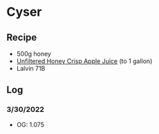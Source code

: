 Cyser
=====

Recipe
------

- 500g honey
- [Unfiltered Honey Crisp Apple Juice](https://www.qfc.com/p/kroger-unfiltered-honey-crisp-apple-juice/0001111090975) (to 1 gallon)
- Lalvin 71B

Log
---

### 3/30/2022
- OG: 1.075

